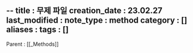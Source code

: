 --
title : 무제 파일
creation_date : 23.02.27
last_modified :
note_type : method
category : []
aliases : 
tags : []
---

Parent : [[_Methods]]